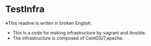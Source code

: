 # TestInfra
※This readme is writen in broken English.<br>
- This is a code for making infrastructure by vagrant and Ansible.
- The infrastructure is composed of CentOS/7,apache.
